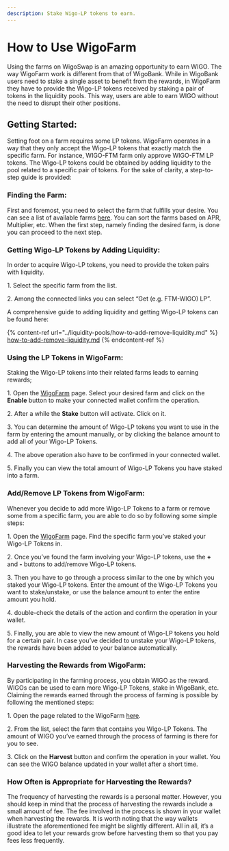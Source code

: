 ```yaml
---
description: Stake Wigo-LP tokens to earn.
---
```


# How to Use WigoFarm

Using the farms on WigoSwap is an amazing opportunity to earn WIGO. The way WigoFarm work is different from that of WigoBank. While in WigoBank users need to stake a single asset to benefit from the rewards, in WigoFarm they have to provide the Wigo-LP tokens received by staking a pair of tokens in the liquidity pools. This way, users are able to earn WIGO without the need to disrupt their other positions.

## **Getting Started:**

Setting foot on a farm requires some LP tokens. WigoFarm operates in a way that they only accept the Wigo-LP tokens that exactly match the specific farm. For instance, WIGO-FTM farm only approve WIGO-FTM LP tokens. The Wigo-LP tokens could be obtained by adding liquidity to the pool related to a specific pair of tokens. For the sake of clarity, a step-to-step guide is provided:



### **Finding the Farm:**

First and foremost, you need to select the farm that fulfills your desire. You can see a list of available farms [here](https://wigoswap.io/farms). You can sort the farms based on APR, Multiplier, etc. When the first step, namely finding the desired farm, is done you can proceed to the next step.&#x20;



### **Getting Wigo-LP Tokens by Adding Liquidity:**

In order to acquire Wigo-LP tokens, you need to provide the token pairs with liquidity.&#x20;

1\. Select the specific farm from the list.&#x20;

2\. Among the connected links you can select “Get (e.g. FTM-WIGO) LP”.

A comprehensive guide to adding liquidity and getting Wigo-LP tokens can be found here:

{% content-ref url="../liquidity-pools/how-to-add-remove-liquidity.md" %}
[how-to-add-remove-liquidity.md](../liquidity-pools/how-to-add-remove-liquidity.md)
{% endcontent-ref %}



### **Using the LP Tokens in WigoFarm:**&#x20;

Staking the Wigo-LP tokens into their related farms leads to earning rewards;&#x20;

1\. Open the [WigoFarm](https://wigoswap.io/farms) page. Select your desired farm and click on the **Enable** button to make your connected wallet confirm the operation.&#x20;

2\. After a while the **Stake** button will activate. Click on it.&#x20;

3\. You can determine the amount of Wigo-LP tokens you want to use in the farm by entering the amount manually, or by clicking the balance amount to add all of your Wigo-LP Tokens.&#x20;

4\. The above operation also have to be confirmed in your connected wallet.&#x20;

5\. Finally you can view the total amount of Wigo-LP Tokens you have staked into a farm.



### **Add/Remove LP Tokens from WigoFarm:**&#x20;

Whenever you decide to add more Wigo-LP Tokens to a farm or remove some from a specific farm, you are able to do so by following some simple steps:&#x20;

1\. Open the [WigoFarm](https://wigoswap.io/farms) page. Find the specific farm you’ve staked your Wigo-LP Tokens in.

2\. Once you’ve found the farm involving your Wigo-LP tokens, use the **+** and **-** buttons to add/remove Wigo-LP tokens.&#x20;

3\. Then you have to go through a process similar to the one by which you staked your Wigo-LP tokens. Enter the amount of the Wigo-LP Tokens you want to stake/unstake, or use the balance amount to enter the entire amount you hold.&#x20;

4\. double-check the details of the action and confirm the operation in your wallet.&#x20;

5\. Finally, you are able to view the new amount of Wigo-LP tokens you hold for a certain pair. In case you’ve decided to unstake your Wigo-LP tokens, the rewards have been added to your balance automatically.&#x20;



### **Harvesting the Rewards from WigoFarm:**

By participating in the farming process, you obtain WIGO as the reward. WIGOs can be used to earn more Wigo-LP Tokens, stake in WigoBank, etc. Claiming the rewards earned through the process of farming is possible by following the mentioned steps:&#x20;

1\. Open the page related to the WigoFarm [here](https://wigoswap.io/farms).&#x20;

2\. From the list, select the farm that contains you Wigo-LP Tokens. The amount of WIGO you’ve earned through the process of farming is there for you to see.&#x20;

3\. Click on the **Harvest** button and confirm the operation in your wallet. You can see the WIGO balance updated in your wallet after a short time.&#x20;



### **How Often is Appropriate for Harvesting the Rewards?**&#x20;

The frequency of harvesting the rewards is a personal matter. However, you should keep in mind that the process of harvesting the rewards include a small amount of fee. The fee involved in the process is shown in your wallet when harvesting the rewards. It is worth noting that the way wallets illustrate the aforementioned fee might be slightly different. All in all, it’s a good idea to let your rewards grow before harvesting them so that you pay fees less frequently.&#x20;
